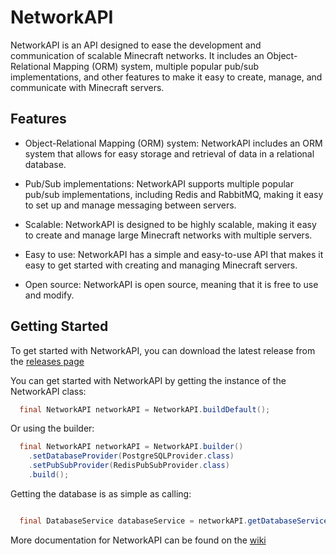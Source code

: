 # NetworkAPI

NetworkAPI is an API designed to ease the development and communication of scalable Minecraft networks. It includes an Object-Relational Mapping (ORM) system, multiple popular pub/sub implementations, and other features to make it easy to create, manage, and communicate with Minecraft servers.

## Features

- Object-Relational Mapping (ORM) system: NetworkAPI includes an ORM system that allows for easy storage and retrieval of data in a relational database.

- Pub/Sub implementations: NetworkAPI supports multiple popular pub/sub implementations, including Redis and RabbitMQ, making it easy to set up and manage messaging between servers.

- Scalable: NetworkAPI is designed to be highly scalable, making it easy to create and manage large Minecraft networks with multiple servers.

- Easy to use: NetworkAPI has a simple and easy-to-use API that makes it easy to get started with creating and managing Minecraft servers.

- Open source: NetworkAPI is open source, meaning that it is free to use and modify.

## Getting Started

To get started with NetworkAPI, you can download the latest release from the [releases page](https://github.com/oskarscot/NetworkAPI/releases)

You can get started with NetworkAPI by getting the instance of the NetworkAPI class:
```java
  final NetworkAPI networkAPI = NetworkAPI.buildDefault();
```
Or using the builder:
```java
  final NetworkAPI networkAPI = NetworkAPI.builder()
    .setDatabaseProvider(PostgreSQLProvider.class)
    .setPubSubProvider(RedisPubSubProvider.class)
    .build();
```

Getting the database is as simple as calling:
```java

  final DatabaseService databaseService = networkAPI.getDatabaseService();
```

More documentation for NetworkAPI can be found on the [wiki](https://github.com/oskarscot/NetworkAPI/wiki)

